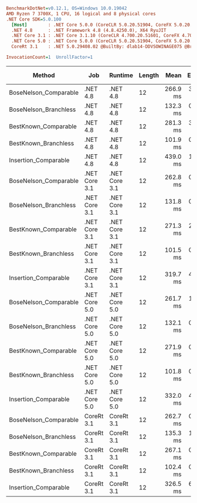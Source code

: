 ``` ini

BenchmarkDotNet=v0.12.1, OS=Windows 10.0.19042
AMD Ryzen 7 3700X, 1 CPU, 16 logical and 8 physical cores
.NET Core SDK=5.0.100
  [Host]        : .NET Core 5.0.0 (CoreCLR 5.0.20.51904, CoreFX 5.0.20.51904), X64 RyuJIT
  .NET 4.8      : .NET Framework 4.8 (4.8.4250.0), X64 RyuJIT
  .NET Core 3.1 : .NET Core 3.1.10 (CoreCLR 4.700.20.51601, CoreFX 4.700.20.51901), X64 RyuJIT
  .NET Core 5.0 : .NET Core 5.0.0 (CoreCLR 5.0.20.51904, CoreFX 5.0.20.51904), X64 RyuJIT
  CoreRt 3.1    : .NET 5.0.29408.02 @BuiltBy: dlab14-DDVSOWINAGE075 @Branch: master @Commit: 4ce1c21ac0d4d1a3b7f7a548214966f69ac9f199, X64 AOT

InvocationCount=1  UnrollFactor=1  

```
|                Method |           Job |       Runtime | Length |     Mean |   Error |  StdDev | Gen 0 | Gen 1 | Gen 2 | Allocated |
|---------------------- |-------------- |-------------- |------- |---------:|--------:|--------:|------:|------:|------:|----------:|
| BoseNelson_Comparable |      .NET 4.8 |      .NET 4.8 |     12 | 266.9 ms | 3.15 ms | 2.95 ms |     - |     - |     - |         - |
| BoseNelson_Branchless |      .NET 4.8 |      .NET 4.8 |     12 | 132.3 ms | 0.57 ms | 0.54 ms |     - |     - |     - |         - |
|  BestKnown_Comparable |      .NET 4.8 |      .NET 4.8 |     12 | 281.3 ms | 3.76 ms | 3.52 ms |     - |     - |     - |         - |
|  BestKnown_Branchless |      .NET 4.8 |      .NET 4.8 |     12 | 101.9 ms | 0.33 ms | 0.31 ms |     - |     - |     - |         - |
|  Insertion_Comparable |      .NET 4.8 |      .NET 4.8 |     12 | 439.0 ms | 1.25 ms | 1.10 ms |     - |     - |     - |         - |
| BoseNelson_Comparable | .NET Core 3.1 | .NET Core 3.1 |     12 | 262.8 ms | 0.78 ms | 0.69 ms |     - |     - |     - |    1336 B |
| BoseNelson_Branchless | .NET Core 3.1 | .NET Core 3.1 |     12 | 131.8 ms | 0.37 ms | 0.33 ms |     - |     - |     - |         - |
|  BestKnown_Comparable | .NET Core 3.1 | .NET Core 3.1 |     12 | 271.3 ms | 2.23 ms | 1.98 ms |     - |     - |     - |    1336 B |
|  BestKnown_Branchless | .NET Core 3.1 | .NET Core 3.1 |     12 | 101.5 ms | 0.14 ms | 0.11 ms |     - |     - |     - |         - |
|  Insertion_Comparable | .NET Core 3.1 | .NET Core 3.1 |     12 | 319.7 ms | 4.46 ms | 4.17 ms |     - |     - |     - |   16136 B |
| BoseNelson_Comparable | .NET Core 5.0 | .NET Core 5.0 |     12 | 261.7 ms | 1.13 ms | 1.00 ms |     - |     - |     - |         - |
| BoseNelson_Branchless | .NET Core 5.0 | .NET Core 5.0 |     12 | 132.1 ms | 0.69 ms | 0.64 ms |     - |     - |     - |         - |
|  BestKnown_Comparable | .NET Core 5.0 | .NET Core 5.0 |     12 | 271.9 ms | 0.76 ms | 0.71 ms |     - |     - |     - |         - |
|  BestKnown_Branchless | .NET Core 5.0 | .NET Core 5.0 |     12 | 101.8 ms | 0.24 ms | 0.20 ms |     - |     - |     - |         - |
|  Insertion_Comparable | .NET Core 5.0 | .NET Core 5.0 |     12 | 332.0 ms | 4.35 ms | 4.07 ms |     - |     - |     - |      48 B |
| BoseNelson_Comparable |    CoreRt 3.1 |    CoreRt 3.1 |     12 | 262.7 ms | 0.97 ms | 0.91 ms |     - |     - |     - |         - |
| BoseNelson_Branchless |    CoreRt 3.1 |    CoreRt 3.1 |     12 | 135.3 ms | 1.00 ms | 0.89 ms |     - |     - |     - |         - |
|  BestKnown_Comparable |    CoreRt 3.1 |    CoreRt 3.1 |     12 | 267.1 ms | 0.47 ms | 0.44 ms |     - |     - |     - |         - |
|  BestKnown_Branchless |    CoreRt 3.1 |    CoreRt 3.1 |     12 | 102.4 ms | 0.19 ms | 0.18 ms |     - |     - |     - |         - |
|  Insertion_Comparable |    CoreRt 3.1 |    CoreRt 3.1 |     12 | 326.5 ms | 6.48 ms | 8.87 ms |     - |     - |     - |         - |
